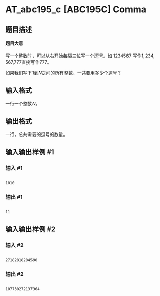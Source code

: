 # AT_abc195_c [ABC195C] Comma

## 题目描述

#### 题目大意
写一个整数时，可以从右开始每隔三位写一个逗号。如 $1234567$ 写作$1,234,567$,$777$直接写作$777$。
如果我们写下$1$到$N$之间的所有整数，一共要用多少个逗号？

## 输入格式

一行一个整数$N$。

## 输出格式

一行，总共需要的逗号的数量。

## 输入输出样例 #1

### 输入 #1

```
1010
```

### 输出 #1

```
11
```

## 输入输出样例 #2

### 输入 #2

```
27182818284590
```

### 输出 #2

```
107730272137364
```